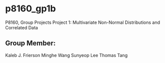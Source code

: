 # p8160_gp1b
P8160, Group Projects Project 1: Multivariate Non-Normal Distributions and Correlated Data

## Group Member:
  Kaleb J. Frierson
  Minghe Wang
  Sunyeop Lee
  Thomas Tang
